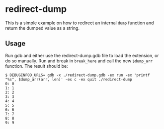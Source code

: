 # redirect-dump

This is a simple example on how to redirect an internal `dump` function and
return the dumped value as a string.

## Usage

Run gdb and either use the redirect-dump.gdb file to load the extension, or do
so manually.  Run and break in `break_here` and call the new `$dump_arr` function.
The result should be:

```
$ DEBUGINFOD_URLS= gdb -x ./redirect-dump.gdb -ex run -ex 'printf "%s", $dump_arr(arr, len)' -ex c -ex quit ./redirect-dump
0: 0
1: 1
2: 2
3: 3
4: 4
5: 5
6: 6
7: 7
8: 8
9: 9
```
